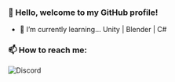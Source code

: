### 👋 Hello, welcome to my GitHub profile!

- 🌱 I’m currently learning... Unity | Blender | C#

### 📫 How to reach me:
<img alt="Discord" src="https://discord.c99.nl/widget/theme-4/959785251473874974.png">
